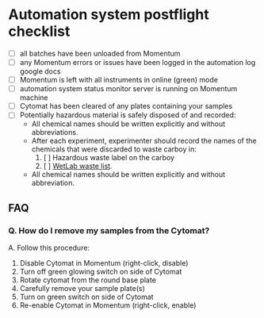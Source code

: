 # Automation system postflight checklist

- [ ] all batches have been unloaded from Momentum
- [ ] any Momentum errors or issues have been logged in the automation log google docs
- [ ] Momentum is left with all instruments in online (green) mode
- [ ] automation system status monitor server is running on Momentum machine
- [ ] Cytomat has been cleared of any plates containing your samples
- [ ] Potentially hazardous material is safely disposed of and recorded:
	- All chemical names should be written explicitly and without abbreviations.
    - After each experiment, experimenter should record the names of the chemicals that were discarded to waste carboy in:
        1. [ ] Hazardous waste label on the carboy
        2. [ ] [WetLab waste list](https://docs.google.com/a/choderalab.org/spreadsheets/d/13iVn3OHFi48qu1uepX6-2KrLabXh9M9DhJDAcfOGLz8/edit?usp=sharing).
    - All chemical names should be written explicitly and without abbreviation.

## FAQ

### Q. How do I remove my samples from the Cytomat?

A. Follow this procedure:

1. Disable Cytomat in Momentum (right-click, disable)
2. Turn off green glowing switch on side of Cytomat
3. Rotate cytomat from the round base plate
4. Carefully remove your sample plate(s)
5. Turn on green switch on side of Cytomat
6. Re-enable Cytomat in Momentum (right-click, enable)
